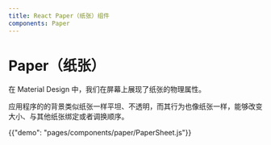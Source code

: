 ```yaml
---
title: React Paper（纸张）组件
components: Paper
---
```


# Paper（纸张）

<p class="description">在 Material Design 中，我们在屏幕上展现了纸张的物理属性。 </p>

应用程序的的背景类似纸张一样平坦、不透明，而其行为也像纸张一样，能够改变大小、与其他纸张绑定或者调换顺序。

{{"demo": "pages/components/paper/PaperSheet.js"}}